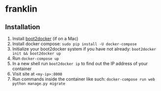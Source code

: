 # franklin

## Installation

1. Install [boot2docker](http://docs.docker.com/installation/mac/) (if on a Mac)
1. Install docker compose: `sudo pip install -U docker-compose`
1. Initialize your boot2docker system if you have not already: `boot2docker init && boot2docker up`
1. Run `docker-compose up`
1. In a new shell run `boot2docker ip` to find out the IP address of your container
1. Visit site at `<my-ip>:8000`
1. Run commands inside the container like such: `docker-compose run web python manage.py migrate`
